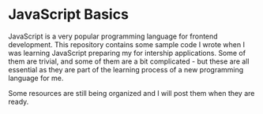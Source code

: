 # JavaScript Basics
JavaScript is a very popular programming language for frontend development. This repository 
contains some sample code I wrote when I was learning JavaScript preparing my for intership applications.
Some of them are trivial, and some of them are a bit complicated - but these are all essential as they are part of the learning process of a new programming language for me.

Some resources are still being organized and I will post them when they are ready.
